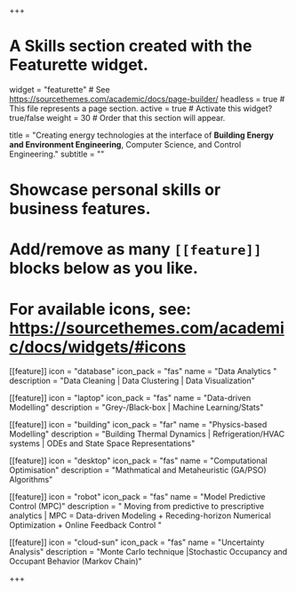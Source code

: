 +++
# A Skills section created with the Featurette widget.
widget = "featurette"  # See https://sourcethemes.com/academic/docs/page-builder/
headless = true  # This file represents a page section.
active = true  # Activate this widget? true/false
weight = 30  # Order that this section will appear.

title = "Creating energy technologies at the interface of **Building Energy and Environment Engineering**, Computer Science, and Control Engineering."
subtitle = ""

# Showcase personal skills or business features.
# 
# Add/remove as many `[[feature]]` blocks below as you like.
# 
# For available icons, see: https://sourcethemes.com/academic/docs/widgets/#icons

[[feature]]
  icon = "database"
  icon_pack = "fas"
  name = "Data Analytics "
  description = "Data Cleaning | Data Clustering | Data Visualization" 

[[feature]]
  icon = "laptop"
  icon_pack = "fas"
  name = "Data-driven Modelling"
  description = "Grey-/Black-box | Machine Learning/Stats" 

[[feature]]
  icon = "building"
  icon_pack = "far"
  name = "Physics-based Modelling"
  description = "Building Thermal Dynamics | Refrigeration/HVAC systems | ODEs and State Space Representations" 

[[feature]]
  icon = "desktop"
  icon_pack = "fas"
  name = "Computational Optimisation"
  description = "Mathmatical and Metaheuristic (GA/PSO) Algorithms"  

[[feature]]
  icon = "robot"
  icon_pack = "fas"
  name = "Model Predictive Control (MPC)"
  description = " Moving from predictive to prescriptive analytics | MPC = Data-driven Modeling + Receding-horizon Numerical Optimization + Online Feedback Control "

[[feature]]
  icon = "cloud-sun"
  icon_pack = "fas"
  name = "Uncertainty Analysis"
  description = "Monte Carlo technique |Stochastic Occupancy and Occupant Behavior (Markov Chain)"



+++
